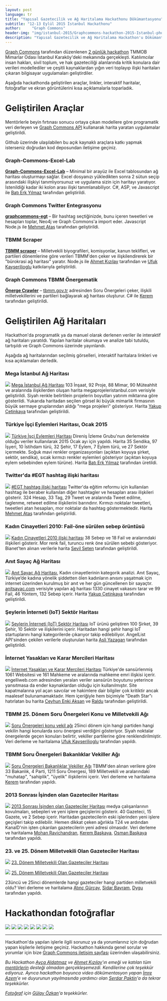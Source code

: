 ```yaml
---
layout: post
language: tr
title: "Yapısal Gazetecilik ve Ağ Haritalama Hackathonu Dökümantasyonu"
subtitle: "12-13 Eylül 2015 İstanbul Hackathonu"
author:     "Graph Commons"
header-img: "img/istanbul-2015/Graphcommons-hackathon-2015-Istanbul-photo.jpg"
description: "Yapısal Gazetecilik ve Ağ Haritalama Hackathon'u Dökümantasyonu, 12-13 Eylül, 2015"
---
```


<!-- [Click here for English](/hackathons/2015/08/21/istanbul-yapisal-gazetecilik-documentation-en/) -->

[Graph Commons](https://graphcommons.com) tarafından düzenlenen [2 günlük hackathon](https://graphcommons.github.io/hackathons/2015/08/21/istanbul-yapisal-gazetecilik/) TMMOB Mimarlar Odası İstanbul Karaköy'deki mekanında gerçekleşti. Katılımcılar insan hakları, sivil toplum, ve hak gazeteciliği alanlarında kritik konulara dair verileri modellediler ve çeşitli kaynaklardan yığın veri toplayıp ilişki haritaları çıkaran bilgisayar uygulamaları geliştirdiler.

Aşağıda hackathonda geliştirilen araçlar, linkler, interaktif haritalar, fotoğraflar ve ekran görüntülerini kısa açıklamalarla toparladık.

<a name="araclar"></a>

# Geliştirilen Araçlar
Mentörlerle beyin fırtınası sonucu ortaya çıkan modellere göre programatik veri derleyen ve [Graph Commons API](https://graphcommons.com/dev) kullanarak harita yaratan uygulamalar geliştirildi.

Github üzerinde ulaşılabilen bu açık kaynaklı araçlara katkı yapmak isterseniz doğrudan kod deposundan iletişime geçiniz.

### Graph-Commons-Excel-Lab
**[Graph-Commons-Excel-Lab](https://github.com/Batierk/Graph-Commons-Excel-Lab)** – Minimal bir arayüz ile Excel tablosundan ağ haritası oluşturmayı sağlar. Excel dosyanızı yükledikten sonra 2 sütun seçip arasındaki ilişkiyi tanımlıyorsunuz ve uygulama sizin için haritayı yaratıyor. İstenildiği kadar iki kolon arası ilişki tanımlanabiliyor. C#, ASP, ve Javascript ile [Batı Erk Yılmaz](https://graphcommons.com/users/1c1cf322-9514-495b-b080-128fcec357e7) tarafından geliştirildi.

### Graph Commons Twitter Entegrasyonu
**[graphcommons-egt](https://github.com/mehmetatas/graphcommons-egt)** – Bir hashtag seçtiğinizde, bunu içeren tweetleri ve hesapları toplar, Neo4j ve Graph Commons'a import eder. Javascript Node.js ile [Mehmet Ataş](https://graphcommons.com/users/60f7f782-f56a-488d-b223-61621ddc1c2c) tarafından geliştirildi.

### TBMM Scraper
**[TBMM scraper](https://github.com/meclistakip/tbmm-scraper)** – Milletvekili biyografileri, komisyonlar, kanun teklifleri, ve partileri dönemlerine göre verileri TBMM'den çeker ve ilişkilendirerek bir "bürokrasi ağ haritası" yaratır. Node.js ile [Ahmet Kızılay](https://graphcommons.com/ahmetkizilay) tarafından ve [Ufuk Kayserilioglu](https://graphcommons.com/users/542a548f-104f-4f35-9275-a297fbf5c122) katkılarıyla geliştirildi.

### Graph Commons TBMM Önergematik
**[Önerge Crawler](https://github.com/krk/onerge-crawler)** – [tbmm.gov.tr](https://www.tbmm.gov.tr/) adresinden Soru Önergeleri çeker, ilişkili milletvekillerini ve partileri bağlayarak ağ haritası oluşturur. C# ile  [Kerem](https://graphcommons.com/users/e7bda695-c8c6-47da-85ec-57962639a08b) tarafından geliştirildi.

<a name="haritalar"></a>

# Geliştirilen Ağ Haritaları

Hackathon'da programatik ya da manuel olarak derlenen veriler ile interaktif ağ haritaları yaratıldı. Yapılan haritalar okumaya ve analize tabi tutuldu, tartışıldı ve Graph Commons üzerinde yayınlandı.

Aşağıda ağ haritalarından seçilmiş görselleri, interaktif haritalara linkleri ve kısa açıklamaları derledik.

### Mega İstanbul Ağ Haritası
<a href="https://graphcommons.github.io/hackathons/img/istanbul-2015/Mega-Projeler-Tabanlioglu-Arolat-Mimarlik.png"><img class="graph-image" src="https://graphcommons.github.io/hackathons/img/istanbul-2015/Mega-Projeler-Tabanlioglu-Arolat-Mimarlik.png"></a>
[Mega İstanbul Ağ Haritası](https://graphcommons.com/graphs/24d0e29b-8c98-4842-80a5-b2dcfd84bf5a) 103 İnşaat, 92 Proje, 88 Mimar, 90 Müteahhit ve aralarında ilişkilerden oluşan harita megaprojeleristanbul.com verisiyle geliştirildi. Siyah renkle belirtilein projelerin boyutları yatırım miktarına göre gösterildi. Yukarıda haritadan seçilen görsel iki büyük mimarlık firmasının büyük sermaye gruplarından aldığı "mega projeleri" gösteriyor. Harita [Yakup Çetinkaya](https://graphcommons.com/users/f6bf26e7-f75e-43d9-bdd6-11f869e4c2ed) tarafından geliştirildi.

### Türkiye İşçi Eylemleri Haritası, Ocak 2015
<a href="https://graphcommons.github.io/hackathons/img/istanbul-2015/turkiye-isci-eylemleri-ag-haritasi-ocak-2015.png"><img class="graph-image" src="https://graphcommons.github.io/hackathons/img/istanbul-2015/turkiye-isci-eylemleri-ag-haritasi-ocak-2015.png"></a>
[Türkiye İşçi Eylemleri Haritası](https://graphcommons.com/graphs/00af1cd8-5a67-40b1-86e5-32beae436f7c) Direniş İzleme Grubu'nun derlemekte olduğu veriler kullanılarak 2015 Ocak ayı için yapıldı. Harita 35 Sendika, 97 İşyeri, 10 İstihdam türü, 32 Şehir, 17 Eylem, 7 Eylem türü, ve 27 Sektör içermekte. Soğuk mavi renkler organizasyonları (açıktan koyuya şirket, sektör, sendika), sıcak kırmızı renkler eylemleri gösteriyor (açıktan koyuya eylem sebebinden eylem türüne). Harita [Batı Erk Yılmaz](https://graphcommons.com/users/1c1cf322-9514-495b-b080-128fcec357e7) tarafından üretildi.

###  Twitter'da #EGT hashtag ilişki haritası
<a href="https://graphcommons.github.io/hackathons/img/istanbul-2015/twitter-egitim-reformu-EGT-hashtag-iliski-haritasi.png"><img class="graph-image" src="https://graphcommons.github.io/hackathons/img/istanbul-2015/twitter-egitim-reformu-EGT-hashtag-iliski-haritasi.png"></a>
[#EGT hashtag ilişki haritası](https://graphcommons.com/graphs/5cb7ba29-79b2-42d4-94b0-e8597871bf5b) Twitter'da eğitim reformu için kullanılan hashtag ile beraber kullanılan diğer hashtagler ve hesapları arası ilişkileri gösterir. 324 Hesap, 33 Tag, 29 Tweet ve aralarında Tweet edilme, taglenme, retweet edilme ilişkilerini barındırır. Kırmızı noktalar tweetleri, tweetleri atan hesapları, mor noktalar da hashtag göstermektedir. Harita [Mehmet Ataş](https://graphcommons.com/users/60f7f782-f56a-488d-b223-61621ddc1c2c) tarafından geliştirildi.

### Kadın Cinayetleri 2010: Fail-öne sürülen sebep örüntüsü
<a href="https://graphcommons.github.io/hackathons/img/istanbul-2015/Kadin-Cinayetleri-2010-fail-onersurulen-sebep-agi.png"><img class="graph-image" src="https://graphcommons.github.io/hackathons/img/istanbul-2015/Kadin-Cinayetleri-2010-fail-onersurulen-sebep-agi.png"></a>
[Kadın Cinayetleri 2010 ilişki haritası](https://graphcommons.com/graphs/43a7a148-cf2e-40d7-8d9a-3f29c2d9b16a) 38 Sebep ve 18 Fail ve aralarındaki ilişkileri gösterir. Mor renk fail, turuncu renk öne sürülen sebebi gösteriyor. Bianet'ten alınan verilerle harita [Sevil Seten](https://graphcommons.com/users/0a426059-a35e-40dd-b533-96e43a36d70c) tarafından geliştirildi.

### Anıt Sayaç Ağ Haritası
<a href="https://graphcommons.github.io/hackathons/img/istanbul-2015/AnitSayac-kadin-cinayetleri.png"><img class="graph-image" src="https://graphcommons.github.io/hackathons/img/istanbul-2015/AnitSayac-kadin-cinayetleri.png"></a>
[Anıt Sayaç Ağ Haritası](https://graphcommons.com/graphs/337a0a01-0a51-4e7f-a761-5475ae9524e3?auto=true&layout=fa2), Kadın cinayetlerinin kategorik analizi. Anıt Sayaç, Türkiye’de kadına yönelik şiddetten ölen kadınların anısını yaşatmak için internet üzerinden kurulmuş bir anıt ve her gün güncellenen bir sayaçtır. [anitsayac.com](http://anitsayac.com/) verisiyle yapılan ağ haritası 1330 cinayet vakasını tarar ve 99 Fail, 46 Yöntem, 132 Sebep içerir. Harita [Yakup Çetinkaya](https://graphcommons.com/users/f6bf26e7-f75e-43d9-bdd6-11f869e4c2ed) tarafından geliştirildi.

### Şeylerin İnterneti (IoT) Sektör Haritası
<a href="https://graphcommons.github.io/hackathons/img/istanbul-2015/internet-of-things-categories-startups-cities-network-map.png"><img class="graph-image" src="https://graphcommons.github.io/hackathons/img/istanbul-2015/internet-of-things-categories-startups-cities-network-map.png"></a>
[Şeylerin İnterneti (IoT) Sektör Haritası](https://graphcommons.com/graphs/50af620a-5b9f-4bc5-9b15-018c4626b645) IoT ürünü geliştiren 100 Şirket, 39 Şehir, 10 Sektör ve ilişkilerini içerir. Haritadan hangi şehir hangi IoT startuplarını hangi kategorilerde çıkarıyor takip edilebiliyor. AngelList API'sinden çekilen verilerle oluşturulan harita [Asli Yazagan](https://graphcommons.com/users/7fda641f-3515-4581-8e1e-82d85c013c87) tarafından geliştirildi.

### İnternet Yasakları ve Karar Mercileri Haritası
<a href="https://graphcommons.github.io/hackathons/img/istanbul-2015/turkiye-internet-yasaklari-sansur-karar-merci-haritasi.png"><img class="graph-image" src="https://graphcommons.github.io/hackathons/img/istanbul-2015/turkiye-internet-yasaklari-sansur-karar-merci-haritasi.png"></a>
[İnternet Yasakları ve Karar Mercileri Haritası](https://graphcommons.com/graphs/0a86d5a8-f80e-4d11-b39c-d6ba7b6657d3?show=Graph&auto=true) Türkiye'de sansürlenmiş 1061 Websitesi ve 161 Mahkeme ve aralarında mahkeme emri ilişkisi içerir. engelliweb.com adresinden yeralan veriler sansürün boyutunu yeterince yansıtmasa da ender kaynaklardan olduğu için kullanılmıştır. Site kapatmalarına yol açan savcılar ve hakimlere dair bilgiler çok kritiktir ancak maalesef bulunamamaktadır. Hem içeriğiyle hem biçimiyle "Death Star"ı hatırlatan bu harita [Ceyhun Enki Aksan](https://graphcommons.com/users/85dbf926-cd78-4dbc-bf4e-a005b7c26d38) ve [Raldu](https://graphcommons.com/users/bb372a3b-72ae-4040-be5c-a44c83809043) tarafından geliştirildi.

### TBMM 25. Dönem Soru Önergeleri Konu ve Milletvekili Ağı
<a href="https://graphcommons.github.io/hackathons/img/istanbul-2015/TBMM-25-Donem-Soru-onergeleri-Konu-Milletvekili-agi.png"><img class="graph-image" src="https://graphcommons.github.io/hackathons/img/istanbul-2015/TBMM-25-Donem-Soru-onergeleri-Konu-Milletvekili-agi.png"></a>
[Soru Önergeleri konu vekil ağı](https://graphcommons.com/graphs/482c0a5f-45ca-48ae-b0bc-f49be66fe95d?auto=true) 25inci dönem için hangi partiden hangi vekilin hangi konularda soru önergesi verdiğini gösteriyor. Siyah noktalar önergelerde geçen konuları belirtir, vekiller partilerine göre renklendirilmiştir. Veri derleme ve haritalama [Ufuk Kayserilioglu](https://graphcommons.com/users/542a548f-104f-4f35-9275-a297fbf5c122) tarafından yapıldı.

### TBMM Soru Önergeleri Bakanlıklar Vekiller Ağı
<a href="https://graphcommons.github.io/hackathons/img/istanbul-2015/TBMM-Soru-onergeleri-Bakanliklar-Milletvekili-agi.png"><img class="graph-image" src="https://graphcommons.github.io/hackathons/img/istanbul-2015/TBMM-Soru-onergeleri-Bakanliklar-Milletvekili-agi.png"></a>
[Soru Önergeleri Bakanlıklar Vekiller Ağı](https://graphcommons.com/graphs/37eb6a2d-26e4-4c79-9d71-75761458fd2f?auto=true&layout=fa2) TBMM'den alınan verilere göre 33 Bakanlık, 4 Parti, 1211 Soru Önergesi, 189 Milletvekili ve aralarındaki "muhatap", "sahiplik", "üyelik" ilişkilerini içerir. Veri derleme ve haritalama [Kerem](https://graphcommons.com/users/e7bda695-c8c6-47da-85ec-57962639a08b) tarafından yapıldı.

### 2013 Sonrası İşinden olan Gazeteciler Haritası
<a href="https://graphcommons.github.io/hackathons/img/istanbul-2015/2013-Sonrasi-Medya-calisanlarinin-kovulmalari-yeni-isleri.png"><img class="graph-image" src="https://graphcommons.github.io/hackathons/img/istanbul-2015/2013-Sonrasi-Medya-calisanlarinin-kovulmalari-yeni-isleri.png"></a>
[2013 Sonrası İşinden olan Gazeteciler Haritası](https://graphcommons.com/graphs/fd7b810b-be69-4fd9-838a-1ab9b67bd7bf) medya çalışanlarının kovulmaları, sebepleri ve yeni işlere geçişlerini gösterir. 40 Gazeteci, 15 Gazete, ve 2 Sebep içerir. Haritadan gazetecilerin eski işlerinden yeni işlere geçişleri takip edilebilir. Hemen dikkat çeken ağırlıkla T24 ve ardından KanalD'nin işten çıkarılan gazetecilerin yeni adresi olmasıdır. Veri derleme ve haritalama [Mohan Ravichandran](https://graphcommons.com/users/656e50bd-1a46-4b81-b892-f85704b9c17c), [Kerem Başkaya](https://graphcommons.com/users/2a0b6ef6-cc7d-4e24-b182-ffcd818b5cf3), [Osman Başkaya](https://graphcommons.com/users/93a01de5-a445-400d-8a1a-9e485cbd3fc8) tarafından yapıldı.


### 23. ve 25. Dönem Milletvekili Olan Gazeteciler Haritası
<a href="https://graphcommons.github.io/hackathons/img/istanbul-2015/23.donem-Milletvekili-Olan-Gazeteciler-Haritasi.png"><img class="graph-image" src="https://graphcommons.github.io/hackathons/img/istanbul-2015/23.donem-Milletvekili-Olan-Gazeteciler-Haritasi.png"></a>
[23. Dönem Milletvekili Olan Gazeteciler Haritası](https://graphcommons.com/graphs/7990bec9-d50b-4765-baf8-3421ae5b17bd)

<a href="https://graphcommons.github.io/hackathons/img/istanbul-2015/25.donem-Milletvekili-Olan-Gazeteciler-Haritasi.png"><img class="graph-image" src="https://graphcommons.github.io/hackathons/img/istanbul-2015/25.donem-Milletvekili-Olan-Gazeteciler-Haritasi.png"></a>
[25. Dönem Milletvekili Olan Gazeteciler Haritası](https://graphcommons.com/graphs/3426266e-32cc-42d7-a0c7-32f943a61a5f)

23üncü ve 25inci dönemlerde hangi gazeteciler hangi partiden milletvekili oldu? Veri derleme ve haritalama [Atınç Gürçay](https://graphcommons.com/users/fc10d290-0cc4-4cf2-96ec-b524e885682f), [Sidar Bayram](https://graphcommons.com/users/591b6a83-b592-40c0-b94b-f1caaf197d40), [Dygu](https://graphcommons.com/users/61f56937-3f8d-4756-bf6a-838d5f80c51d) tarafından yapıldı.

# Hackathondan fotoğraflar

<img src="https://graphcommons.github.io/hackathons/img/istanbul-2015/Graphcommons-hackathon-2015-Istanbul-photo-0.jpg">

<img src="https://graphcommons.github.io/hackathons/img/istanbul-2015/Graphcommons-hackathon-2015-Istanbul-photo-1.jpg">

<img src="https://graphcommons.github.io/hackathons/img/istanbul-2015/Graphcommons-hackathon-2015-Istanbul-photo-2.jpg">

<img src="https://graphcommons.github.io/hackathons/img/istanbul-2015/Graphcommons-hackathon-2015-Istanbul-photo-3.jpg">

<img src="https://graphcommons.github.io/hackathons/img/istanbul-2015/Graphcommons-hackathon-2015-Istanbul-photo-4.jpg">

<img src="https://graphcommons.github.io/hackathons/img/istanbul-2015/Graphcommons-hackathon-2015-Istanbul-photo-5.jpg">

<img src="https://graphcommons.github.io/hackathons/img/istanbul-2015/Graphcommons-hackathon-2015-Istanbul-photo.jpg">

<img src="https://graphcommons.github.io/hackathons/img/istanbul-2015/Graphcommons-hackathon-2015-Istanbul-photo-6.jpg">


---

Hackathon'da yapılan işlerle ilgili sorunuz ya da yorumlarınız için doğrudan yapan kişilerle iletişime geçiniz. Hackathon hakkında genel sorular ve yorumlar için bize [Graph Commons iletişim sayfası](https://graphcommons.com/contact) üzerinden ulaşabilirsiniz.

_Bu Hackathon [Ayça Aldatmaz](https://twitter.com/manythingoes) ve [Ahmet Kızılay](https://twitter.com/ahmetkizilay)'ın emeği ve katılan tüm [mentörlerin](https://graphcommons.github.io/hackathons/2015/08/21/istanbul-yapisal-gazetecilik/#konular-mentorler-kaynaklar) desteği olmadan gerçekleşemezdi. Kendilerine çok teşekkür ediyoruz. Ayrıca hackathon boyunca video dökümentasyon yapan [İmre Azem](https://vimeo.com/user28727396)'e ve duyurunun yayılmasında yardımcı olan [Serdar Paktin](https://twitter.com/paktin)'a da tekrar teşekkürler._

_[Fotoğraf](https://twitter.com/gulayozkan/status/643096200271556608) için [Gülay Özkan](https://twitter.com/gulayozkan)'a teşekkürler._
